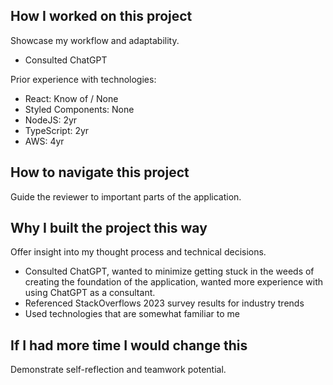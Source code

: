 ## How I worked on this project
Showcase my workflow and adaptability.
- Consulted ChatGPT

Prior experience with technologies:
- React: Know of / None
- Styled Components: None
- NodeJS: 2yr
- TypeScript: 2yr
- AWS: 4yr

## How to navigate this project
Guide the reviewer to important parts of the application.

## Why I built the project this way
Offer insight into my thought process and technical decisions.
- Consulted ChatGPT, wanted to minimize getting stuck in the weeds of creating the foundation of the application, wanted more experience with using ChatGPT as a consultant.
- Referenced StackOverflows 2023 survey results for industry trends
- Used technologies that are somewhat familiar to me

## If I had more time I would change this
Demonstrate self-reflection and teamwork potential.
